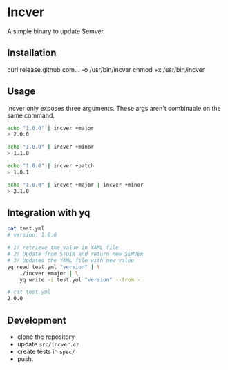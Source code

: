 # Incver

A simple binary to update Semver.

## Installation

curl release.github.com... -o /usr/bin/incver
chmod +x /usr/bin/incver

## Usage

Incver only exposes three arguments. These args aren't combinable on the same command.

```bash
echo "1.0.0" | incver +major
> 2.0.0

echo "1.0.0" | incver +minor
> 1.1.0

echo "1.0.0" | incver +patch
> 1.0.1

echo "1.0.0" | incver +major | incver +minor
> 2.1.0
```

## Integration with yq

```bash
cat test.yml
# version: 1.0.0

# 1/ retrieve the value in YAML file
# 2/ Update from STDIN and return new SEMVER
# 3/ Updates the YAML file with new value
yq read test.yml "version" | \
    ./incver +major | \
    yq write -i test.yml "version" --from -

# cat test.yml
2.0.0
```

## Development

* clone the repository
* update `src/incver.cr`
* create tests in `spec/`
* push.
